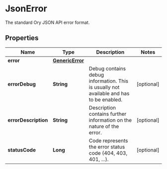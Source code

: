 

# JsonError

The standard Ory JSON API error format.

## Properties

| Name | Type | Description | Notes |
|------------ | ------------- | ------------- | -------------|
|**error** | [**GenericError**](GenericError.md) |  |  |
|**errorDebug** | **String** | Debug contains debug information. This is usually not available and has to be enabled. |  [optional] |
|**errorDescription** | **String** | Description contains further information on the nature of the error. |  [optional] |
|**statusCode** | **Long** | Code represents the error status code (404, 403, 401, ...). |  [optional] |



